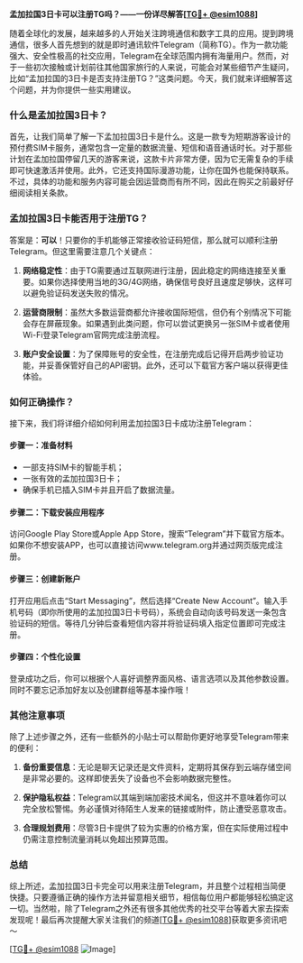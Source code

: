 **孟加拉国3日卡可以注册TG吗？——一份详尽解答[[TG💪+ @esim1088](https://t.me/s/esim1088)]**

随着全球化的发展，越来越多的人开始关注跨境通信和数字工具的应用。提到跨境通信，很多人首先想到的就是即时通讯软件Telegram（简称TG）。作为一款功能强大、安全性极高的社交应用，Telegram在全球范围内拥有海量用户。然而，对于一些初次接触或计划前往其他国家旅行的人来说，可能会对某些细节产生疑问，比如“孟加拉国的3日卡是否支持注册TG？”这类问题。今天，我们就来详细解答这个问题，并为你提供一些实用建议。

### 什么是孟加拉国3日卡？

首先，让我们简单了解一下孟加拉国3日卡是什么。这是一款专为短期游客设计的预付费SIM卡服务，通常包含一定量的数据流量、短信和语音通话时长。对于那些计划在孟加拉国停留几天的游客来说，这款卡片非常方便，因为它无需复杂的手续即可快速激活并使用。此外，它还支持国际漫游功能，让你在国外也能保持联系。不过，具体的功能和服务内容可能会因运营商而有所不同，因此在购买之前最好仔细阅读相关条款。

### 孟加拉国3日卡能否用于注册TG？

答案是：**可以**！只要你的手机能够正常接收验证码短信，那么就可以顺利注册Telegram。但这里需要注意几个关键点：

1. **网络稳定性**：由于TG需要通过互联网进行注册，因此稳定的网络连接至关重要。如果你选择使用当地的3G/4G网络，确保信号良好且速度足够快，这样可以避免验证码发送失败的情况。
   
2. **运营商限制**：虽然大多数运营商都允许接收国际短信，但仍有个别情况下可能会存在屏蔽现象。如果遇到此类问题，你可以尝试更换另一张SIM卡或者使用Wi-Fi登录Telegram官网完成注册流程。

3. **账户安全设置**：为了保障账号的安全性，在注册完成后记得开启两步验证功能，并妥善保管好自己的API密钥。此外，还可以下载官方客户端以获得更佳体验。

### 如何正确操作？

接下来，我们将详细介绍如何利用孟加拉国3日卡成功注册Telegram：

#### 步骤一：准备材料
- 一部支持SIM卡的智能手机；
- 一张有效的孟加拉国3日卡；
- 确保手机已插入SIM卡并且开启了数据流量。

#### 步骤二：下载安装应用程序
访问Google Play Store或Apple App Store，搜索“Telegram”并下载官方版本。如果你不想安装APP，也可以直接访问www.telegram.org并通过网页版完成注册。

#### 步骤三：创建新账户
打开应用后点击“Start Messaging”，然后选择“Create New Account”。输入手机号码（即你所使用的孟加拉国3日卡号码），系统会自动向该号码发送一条包含验证码的短信。等待几分钟后查看短信内容并将验证码填入指定位置即可完成注册。

#### 步骤四：个性化设置
登录成功之后，你可以根据个人喜好调整界面风格、语言选项以及其他参数设置。同时不要忘记添加好友以及创建群组等基本操作哦！

### 其他注意事项

除了上述步骤之外，还有一些额外的小贴士可以帮助你更好地享受Telegram带来的便利：

1. **备份重要信息**：无论是聊天记录还是文件资料，定期将其保存到云端存储空间是非常必要的。这样即使丢失了设备也不会影响数据完整性。
   
2. **保护隐私权益**：Telegram以其端到端加密技术闻名，但这并不意味着你可以完全放松警惕。务必谨慎对待陌生人发来的链接或附件，防止遭受恶意攻击。

3. **合理规划费用**：尽管3日卡提供了较为实惠的价格方案，但在实际使用过程中仍需注意控制流量消耗以免超出预算范围。

### 总结

综上所述，孟加拉国3日卡完全可以用来注册Telegram，并且整个过程相当简便快捷。只要遵循正确的操作方法并留意相关细节，相信每位用户都能够轻松搞定这一切。当然啦，除了Telegram之外还有很多其他优秀的社交平台等着大家去探索发现呢！最后再次提醒大家关注我们的频道[[TG💪+ @esim1088](https://t.me/s/esim1088)]获取更多资讯吧～

[[TG💪+ @esim1088](https://t.me/s/esim1088) ![Image](https://i.postimg.cc/4NQfJmqS/Snipaste-2025-05-13-00-14-12.png)]